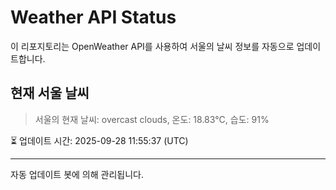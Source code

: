 
# Weather API Status

이 리포지토리는 OpenWeather API를 사용하여 서울의 날씨 정보를 자동으로 업데이트합니다.

## 현재 서울 날씨
> 서울의 현재 날씨: overcast clouds, 온도: 18.83°C, 습도: 91%

⏳ 업데이트 시간: 2025-09-28 11:55:37 (UTC)

---
자동 업데이트 봇에 의해 관리됩니다.
